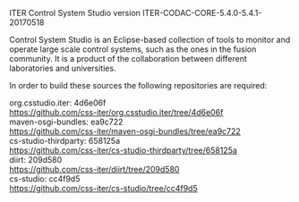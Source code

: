 ITER Control System Studio version ITER-CODAC-CORE-5.4.0-5.4.1-20170518

Control System Studio is an Eclipse-based collection of tools
to monitor and operate large scale control systems, such as the
ones in the fusion community. It is a product of the collaboration
between different laboratories and universities.

In order to build these sources the following repositories are required:

org.csstudio.iter: 4d6e06f  
<https://github.com/css-iter/org.csstudio.iter/tree/4d6e06f>  
maven-osgi-bundles: ea9c722  
<https://github.com/css-iter/maven-osgi-bundles/tree/ea9c722>  
cs-studio-thirdparty: 658125a  
<https://github.com/css-iter/cs-studio-thirdparty/tree/658125a>  
diirt: 209d580  
<https://github.com/css-iter/diirt/tree/209d580>  
cs-studio: cc4f9d5  
<https://github.com/css-iter/cs-studio/tree/cc4f9d5>  
